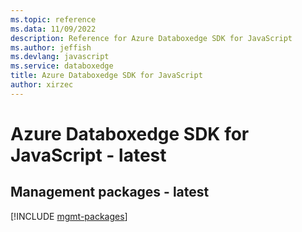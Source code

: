 ```yaml
---
ms.topic: reference
ms.data: 11/09/2022
description: Reference for Azure Databoxedge SDK for JavaScript
ms.author: jeffish
ms.devlang: javascript
ms.service: databoxedge
title: Azure Databoxedge SDK for JavaScript
author: xirzec
---
```

# Azure Databoxedge SDK for JavaScript - latest

## Management packages - latest
[!INCLUDE [mgmt-packages](databoxedge-mgmt-index.md)]